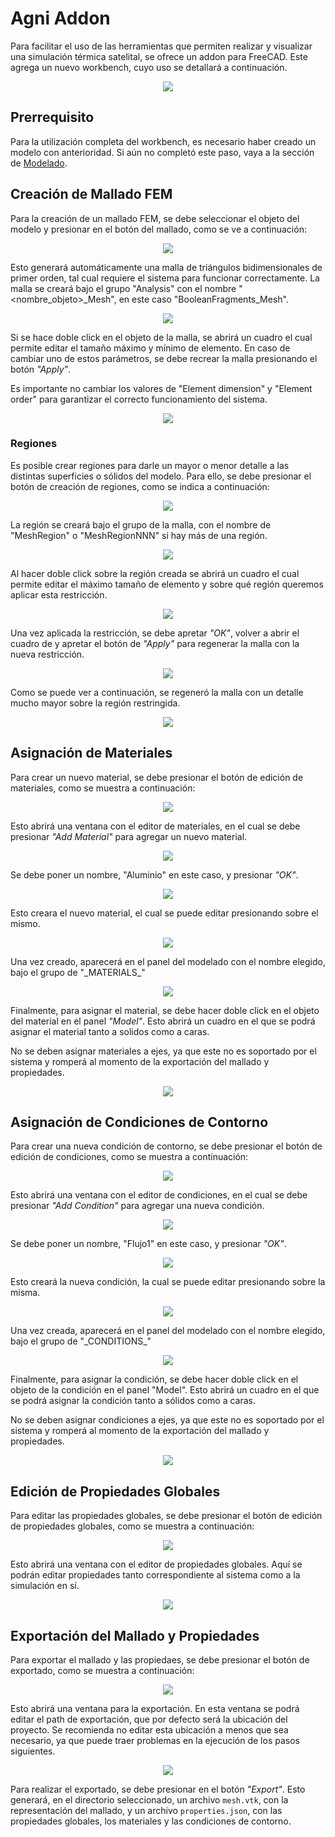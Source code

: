 # Agni Addon

Para facilitar el uso de las herramientas que permiten realizar y visualizar una simulación térmica satelital, se ofrece un addon para FreeCAD. 
Este agrega un nuevo workbench, cuyo uso se detallará a continuación.

<center><img src="images/addon1.png" ...></center>
<center><i></i></center>

## Prerrequisito

Para la utilización completa del workbench, es necesario haber creado un modelo con anterioridad. 
Si aún no completó este paso, vaya a la sección de [Modelado](../freecad_model/freecad_model.md).

## Creación de Mallado FEM

Para la creación de un mallado FEM, se debe seleccionar el objeto del modelo y presionar en el botón del mallado, como se ve a continuación:

<center><img src="images/addon2.png" ...></center>
<center><i></i></center>

Esto generará automáticamente una malla de triángulos bidimensionales de primer orden, tal cual requiere el sistema para funcionar correctamente. 
La malla se creará bajo el grupo "Analysis" con el nombre "\<nombre_objeto\>_Mesh", en este caso "BooleanFragments_Mesh".

<center><img src="images/addon3.png" ...></center>
<center><i></i></center>

Si se hace doble click en el objeto de la malla, se abrirá un cuadro el cual permite editar el tamaño máximo y mínimo de elemento. 
En caso de cambiar uno de estos parámetros, se debe recrear la malla presionando el botón *"Apply"*.

Es importante no cambiar los valores de "Element dimension" y "Element order" para garantizar el correcto funcionamiento del sistema.

<center><img src="images/addon4.png" ...></center>
<center><i></i></center>

### Regiones

Es posible crear regiones para darle un mayor o menor detalle a las distintas superficies o sólidos del modelo. 
Para ello, se debe presionar el botón de creación de regiones, como se indica a continuación:

<center><img src="images/addon5.png" ...></center>
<center><i></i></center>

La región se creará bajo el grupo de la malla, con el nombre de "MeshRegion" o "MeshRegionNNN" si hay más de una región. 

<center><img src="images/addon7.png" ...></center>
<center><i></i></center>

Al hacer doble click sobre la región creada se abrirá un cuadro el cual permite editar el máximo tamaño de elemento y sobre qué región queremos aplicar esta restricción.

<center><img src="images/addon6.png" ...></center>
<center><i></i></center>

Una vez aplicada la restricción, se debe apretar *"OK"*, volver a abrir el cuadro de y apretar el botón de *"Apply"* para regenerar la malla con la nueva restricción.

<center><img src="images/addon8.png" ...></center>
<center><i></i></center>

Como se puede ver a continuación, se regeneró la malla con un detalle mucho mayor sobre la región restringida.

<center><img src="images/addon9.png" ...></center>
<center><i></i></center>

## Asignación de Materiales

Para crear un nuevo material, se debe presionar el botón de edición de materiales, como se muestra a continuación:

<center><img src="images/addon10.png" ...></center>
<center><i></i></center>

Esto abrirá una ventana con el editor de materiales, en el cual se debe presionar *"Add Material"* para agregar un nuevo material.

<center><img src="images/addon11.png" ...></center>
<center><i></i></center>

Se debe poner un nombre, "Aluminio" en este caso, y presionar *"OK"*.

<center><img src="images/addon12.png" ...></center>
<center><i></i></center>

Esto creara el nuevo material, el cual se puede editar presionando sobre el mismo.

<center><img src="images/addon13.png" ...></center>
<center><i></i></center>

Una vez creado, aparecerá en el panel del modelado con el nombre elegido, bajo el grupo de "\_MATERIALS\_"

<center><img src="images/addon14.png" ...></center>
<center><i></i></center>

Finalmente, para asignar el material, se debe hacer doble click en el objeto del material en el panel *"Model"*. 
Esto abrirá un cuadro en el que se podrá asignar el material tanto a solidos como a caras.

No se deben asignar materiales a ejes, ya que este no es soportado por el sistema y romperá al momento de la exportación del mallado y propiedades.

<center><img src="images/addon15.png" ...></center>
<center><i></i></center>

## Asignación de Condiciones de Contorno

Para crear una nueva condición de contorno, se debe presionar el botón de edición de condiciones, como se muestra a continuación:

<center><img src="images/addon16.png" ...></center>
<center><i></i></center>

Esto abrirá una ventana con el editor de condiciones, en el cual se debe presionar *"Add Condition"* para agregar una nueva condición.

<center><img src="images/addon17.png" ...></center>
<center><i></i></center>

Se debe poner un nombre, "Flujo1" en este caso, y presionar *"OK"*.

<center><img src="images/addon18.png" ...></center>
<center><i></i></center>

Esto creará la nueva condición, la cual se puede editar presionando sobre la misma.

<center><img src="images/addon19.png" ...></center>
<center><i></i></center>

Una vez creada, aparecerá en el panel del modelado con el nombre elegido, bajo el grupo de "\_CONDITIONS\_"

<center><img src="images/addon20.png" ...></center>
<center><i></i></center>

Finalmente, para asignar la condición, se debe hacer doble click en el objeto de la condición en el panel "Model". 
Esto abrirá un cuadro en el que se podrá asignar la condición tanto a sólidos como a caras.

No se deben asignar condiciones a ejes, ya que este no es soportado por el sistema y romperá al momento de la exportación del mallado y propiedades.

<center><img src="images/addon21.png" ...></center>
<center><i></i></center>


## Edición de Propiedades Globales

Para editar las propiedades globales, se debe presionar el botón de edición de propiedades globales, como se muestra a continuación:

<center><img src="images/addon22.png" ...></center>
<center><i></i></center>

Esto abrirá una ventana con el editor de propiedades globales. 
Aquí se podrán editar propiedades tanto correspondiente al sistema como a la simulación en sí.

<center><img src="images/addon23.png" ...></center>
<center><i></i></center>

## Exportación del Mallado y Propiedades

Para exportar el mallado y las propiedaes, se debe presionar el botón de exportado, como se muestra a continuación:

<center><img src="images/addon24.png" ...></center>
<center><i></i></center>

Esto abrirá una ventana para la exportación. En esta ventana se podrá editar el path de exportación, que por defecto será la ubicación del proyecto. 
Se recomienda no editar esta ubicación a menos que sea necesario, ya que puede traer problemas en la ejecución de los pasos siguientes.

<center><img src="images/addon25.png" ...></center>
<center><i></i></center>

Para realizar el exportado, se debe presionar en el botón *"Export"*. 
Esto generará, en el directorio seleccionado, un archivo `mesh.vtk`, con la representación del mallado, y un archivo `properties.json`, con las propiedades globales, los materiales y las condiciones de contorno.
